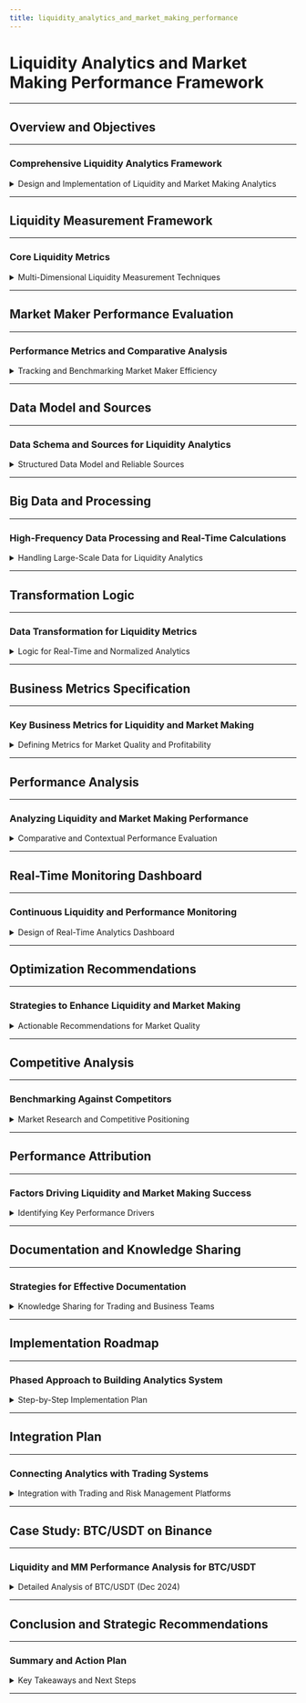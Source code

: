 ```yaml
---
title: liquidity_analytics_and_market_making_performance
---
```


# Liquidity Analytics and Market Making Performance Framework

---

## Overview and Objectives

---

### Comprehensive Liquidity Analytics Framework

<details>
<summary>Design and Implementation of Liquidity and Market Making Analytics</summary>

---

- **Purpose**: Develop a robust framework to measure and optimize liquidity for crypto exchange market making operations.
- **Scope**: Includes spread analysis, depth monitoring, market maker performance evaluation, and real-time monitoring systems.
- **Objective**: Ensure deep, tight markets to attract traders, enhance competitiveness, and improve trading conditions.
- **Key Components**:
  - Multi-dimensional liquidity metrics (spread, depth, resilience, immediacy).
  - Market maker (MM) performance tracking with efficiency metrics.
  - Real-time dashboards for continuous liquidity assessment.
- **Key Message**: A comprehensive analytics framework enables crypto exchanges to maintain high liquidity and optimize market making performance, ensuring competitive trading conditions.

---

</details>

---

## Liquidity Measurement Framework

---

### Core Liquidity Metrics

<details>
<summary>Multi-Dimensional Liquidity Measurement Techniques</summary>

---

- **Spread Analysis**:
  - Measures the difference between the highest bid and lowest ask prices.
  - **Formula**: `Spread = Ask_Price - Bid_Price` or `Relative Spread = (Ask_Price - Bid_Price) / Mid_Price`.
  - Indicates transaction cost and market tightness; narrower spreads (`<0.1%`) reflect high liquidity.
  - Example: Spread of `0.08%` (`$32` at BTC price `$40,000`) on Binance for BTC/USDT.

- **Market Depth**:
  - Quantifies total order volume within a specified price range (`±1%`, `±2%` from mid-price).
  - **Formula**: `Depth = Σ(Volume_Bid within ±x%) + Σ(Volume_Ask within ±x%)`.
  - High depth (e.g., `$25M` at `±1%`) ensures large orders execute with minimal price impact.
  - Example: Depth of `$25M` for BTC/USDT (`$15M` bid, `$10M` ask).

- **Liquidity Resilience**:
  - Measures the speed of spread and depth recovery after large trades.
  - **Formula**: `Resilience = Time to Recover Spread to Pre-Trade Level`.
  - High resilience (e.g., `<10` seconds) indicates robust market recovery.
  - Example: Spread recovers in `8` seconds after a `$2M` trade on ETH/USDT.

- **Immediacy**:
  - Assesses the ability to execute trades instantly with minimal cost.
  - **Formula**: `Immediacy = 1 / (Execution Time + Slippage)`.
  - High immediacy reduces slippage for time-sensitive trades.
  - Example: Immediacy score of `0.95` for BTC/USDT with `<1` second execution.

#### Transaction Cost Analysis

- **Slippage**:
  - Difference between expected and actual execution price.
  - **Formula**: `Slippage (%) = (Actual_Price - Expected_Price) / Expected_Price * 100`.
  - Example: A `$1M` buy order for ETH at `$2500` executes at `$2525`, slippage = `1%`.
- **Market Impact**:
  - Price change caused by a large trade.
  - **Formula**: `Market Impact = (Post-Trade Mid_Price - Pre-Trade Mid_Price) / Pre-Trade Mid_Price`.
  - Example: A `$2M` trade shifts BTC/USDT price by `0.3%`.

#### Example Data Table: Liquidity Metrics for BTC/USDT (Binance, Dec 2024)

| **Metric**          | **Value**         | **Description**                              |
|---------------------|-------------------|----------------------------------------------|
| **Spread**          | `0.08%` (`$32`)   | Average bid-ask spread at `$40,000` BTC price |
| **Depth (±1%)**     | `$25M`            | `$15M` bid, `$10M` ask                      |
| **Slippage**        | `0.5%`            | For `$1M` order in normal conditions         |
| **Resilience**      | `8` seconds       | Time to recover spread after `$2M` trade     |
| **Immediacy**       | `0.95`            | Score based on execution time and slippage   |

- **Key Message**: Multi-dimensional liquidity metrics provide a holistic view of market quality, enabling precise monitoring and optimization of trading conditions.

---

</details>

---

## Market Maker Performance Evaluation

---

### Performance Metrics and Comparative Analysis

<details>
<summary>Tracking and Benchmarking Market Maker Efficiency</summary>

---

- **Fill Rate**:
  - Ratio of filled orders to total quoted volume.
  - **Formula**: `Fill Rate = (Filled Volume / Total Quoted Volume) * 100`.
  - High fill rate (`>80%`) indicates effective liquidity provision.
  - Example: Wintermute achieves `85%` fill rate for BTC/USDT on Binance.

- **Inventory Turnover**:
  - Frequency of asset turnover in MM inventory.
  - **Formula**: `Inventory Turnover = Total Traded Volume / Average Inventory`.
  - High turnover (`>5` times/day) reduces inventory risk.
  - Example: Turnover of `6` times/day for `50` ETH inventory.

- **Risk-Adjusted Return**:
  - Profit adjusted for price volatility.
  - **Formula**: `Risk-Adjusted Return = PnL / Volatility of Inventory`.
  - Example: PnL of `$10,000` with volatility `5%` yields risk-adjusted return of `2%`.

- **Quote Coverage**:
  - Percentage of time MM maintains active bid/ask quotes.
  - **Formula**: `Quote Coverage = (Time with Active Quotes / Total Trading Time) * 100`.
  - Target: `>95%` coverage for continuous liquidity.
  - Example: `97%` coverage for ETH/USDT.

- **PnL (Profit and Loss)**:
  - Net profit from spread and trading fees.
  - **Formula**: `PnL = (Sell Volume * Ask Price - Buy Volume * Bid Price) + Trading Fees`.
  - Example: `$10,000` daily PnL for BTC/USDT with `0.08%` spread.

#### Comparative Benchmarking Table: MM Performance (Binance vs Coinbase, Dec 2024)

| **Metric**            | **Binance (Wintermute)** | **Coinbase (GSR)** | **Comparison**                     |
|-----------------------|--------------------------|--------------------|------------------------------------|
| **Fill Rate**         | `85%`                   | `80%`             | Binance outperforms by `5%`       |
| **Inventory Turnover**| `6` times/day           | `4` times/day     | Binance more efficient            |
| **PnL**               | `$10,000`/day          | `$7,500`/day      | Binance higher profitability       |
| **Quote Coverage**    | `97%`                  | `94%`             | Binance more consistent            |
| **Spread**            | `0.08%`                | `0.15%`           | Binance tighter spread            |

- **Key Message**: Robust MM performance metrics ensure effective liquidity provision, with benchmarking against competitors highlighting areas for improvement.

---

</details>

---

## Data Model and Sources

---

### Data Schema and Sources for Liquidity Analytics

<details>
<summary>Structured Data Model and Reliable Sources</summary>

---

#### Data Sources
- **Order Book Data**:
  - Real-time bid/ask levels, volumes, timestamps.
  - Sources: Binance API, Kaiko, Coin Metrics.
- **Trade Execution Data**:
  - Fill prices, volumes, trade IDs, timestamps.
  - Sources: CryptoQuant, internal exchange APIs.
- **Market Maker Quotes**:
  - MM-specific bid/ask submissions, updates, cancellations.
  - Sources: Internal MM systems, Wintermute, GSR.
- **Market Data Feeds**:
  - External price references, competitor spreads, arbitrage opportunities.
  - Sources: CoinMarketCap, CoinGecko, Kaiko.
- **Latency Metrics**:
  - Order processing times, quote update speeds.
  - Sources: Internal system logs.
- **Inventory Positions**:
  - Real-time asset balances, risk exposure.
  - Sources: MM risk management systems.

#### Data Schema
- **Order Book Tables**:
  - `order_book_snapshots`: Bid/ask levels, volumes, timestamps.
  - `historical_depth`: Depth at `±1%`, `±2%`, `±5%`.
  - `quote_lifecycle`: Quote submissions, updates, cancellations.
- **Execution Tables**:
  - `trade_records`: Trade IDs, prices, volumes, timestamps.
  - `fill_analysis`: Fill rates, slippage metrics.
  - `market_impact`: Price impact of large trades.
- **Market Maker Tables**:
  - `mm_performance`: PnL, fill rate, inventory turnover.
  - `inventory_tracking`: Asset balances, risk exposure.
- **Benchmark Tables**:
  - `competitor_spreads`: Spreads from Binance, Coinbase, Kraken.
  - `market_standards`: Industry-standard metrics.
- **System Metrics Tables**:
  - `latency_metrics`: Order processing times.
  - `throughput_stats`: Orders processed per second.
  - `availability_tracking`: System uptime.

#### Example Schema: Order Book Snapshots

    ```sql
    CREATE TABLE order_book_snapshots (
      pair VARCHAR(20),
      timestamp DATETIME,
      bid_price DECIMAL(10,2),
      bid_volume DECIMAL(10,2),
      ask_price DECIMAL(10,2),
      ask_volume DECIMAL(10,2),
      mid_price DECIMAL(10,2)
    );
    ```

- **Key Message**: A structured data model with reliable sources ensures accurate and scalable liquidity analytics for real-time decision-making.

---

</details>

---

## Big Data and Processing

---

### High-Frequency Data Processing and Real-Time Calculations

<details>
<summary>Handling Large-Scale Data for Liquidity Analytics</summary>

---

- **High-Frequency Processing**:
  - Handles millions of order book updates and trades daily.
  - Solution: Apache Kafka for data streaming, Spark for batch processing.
- **Real-Time Calculations**:
  - Computes spread, depth, slippage in `<1` second.
  - Solution: Redis for in-memory storage, Flink for stream processing.
- **Historical Analysis**:
  - Analyzes long-term trends (weekly, monthly) for performance attribution.
  - Solution: Snowflake or BigQuery for historical storage, SQL for querying.
- **Cross-Market Integration**:
  - Aggregates data from multiple pairs and exchanges (e.g., BTC/USDT on Binance, Coinbase).
  - Solution: Kaiko and Coin Metrics APIs for cross-market data.

#### Processing Pipeline Example

    ```yaml
    pipeline:
      source: kafka_order_book_topic
      processor: flink_streaming
      storage:
        real_time: redis
        historical: snowflake
      output: react_dashboard
    ```

- **Key Message**: Advanced big data technologies enable high-frequency processing and real-time analytics, critical for dynamic crypto markets.

---

</details>

---

## Transformation Logic

---

### Data Transformation for Liquidity Metrics

<details>
<summary>Logic for Real-Time and Normalized Analytics</summary>

---

- **Real-Time Aggregation**:
  - Calculates spread, depth, slippage continuously for each trading pair.
  - Example Query:
    ```sql
    SELECT AVG(ask_price - bid_price) AS avg_spread
    FROM order_book_snapshots
    WHERE pair = 'BTC/USDT' AND timestamp > NOW() - INTERVAL '1 minute';
    ```
- **Performance Normalization**:
  - Standardizes metrics for cross-pair and cross-market comparison.
  - Example: `Normalized Fill Rate = Fill Rate / Average Fill Rate of Top 10 Pairs`.
- **Benchmark Integration**:
  - Incorporates external data (Kaiko, CoinMarketCap) for competitive analysis.
  - Example: Compares BTC/USDT spread on Binance (`0.08%`) vs Coinbase (`0.15%`).
- **Risk Adjustment**:
  - Adjusts performance metrics for volatility.
  - Example: `Risk-Adjusted PnL = PnL / (Volatility * Inventory Exposure)`.

#### Transformation Example: Spread Calculation

    ```python
    def calculate_spread(order_book):
        bid = max(order_book['bids'], key=lambda x: x['price'])
        ask = min(order_book['asks'], key=lambda x: x['price'])
        return ask['price'] - bid['price']
    ```

- **Key Message**: Sophisticated transformation logic ensures accurate and comparable liquidity metrics across diverse market conditions.

---

</details>

---

## Business Metrics Specification

---

### Key Business Metrics for Liquidity and Market Making

<details>
<summary>Defining Metrics for Market Quality and Profitability</summary>

---

- **Liquidity Quality Metrics**:
  - **Spread Tightness**: Target `<0.1%` for major pairs (BTC/USDT, ETH/USDT).
  - **Depth Consistency**: Maintain `>$10M` depth at `±2%`.
  - **Resilience Speed**: Spread recovery in `<10` seconds.
- **Market Maker Metrics**:
  - **Fill Rate**: Target `>80%` for primary MMs.
  - **Inventory Turnover**: `>5` times/day to minimize risk.
  - **Risk-Adjusted Return**: `>2%` daily after volatility adjustment.
- **Competitive Metrics**:
  - **Market Share**: Contribute `>10%` of trading volume for major pairs.
  - **Relative Spread Performance**: `20%` tighter than competitors.
  - **Trader Attraction**: `15%` increase in trading volume post-optimization.
- **Revenue Metrics**:
  - **Market Making Profitability**: `>$5000`/day per MM for major pairs.
  - **Fee Generation**: Optimize maker fees to `<0.1%`.
  - **Cost Efficiency**: Operational costs `<0.05%` of trading volume.

#### Business Metrics Table: BTC/USDT (Target vs Actual, Dec 2024)

| **Metric**                | **Target**         | **Actual**         | **Status**         |
|---------------------------|--------------------|--------------------|--------------------|
| **Spread Tightness**      | `<0.1%`           | `0.08%`           | Achieved           |
| **Depth (±2%)**           | `>$10M`           | `$25M`            | Exceeded           |
| **Fill Rate**             | `>80%`            | `85%`             | Achieved           |
| **PnL**                   | `>$5000`/day      | `$10,000`/day     | Exceeded           |
| **Market Share**          | `>10%`            | `12%`             | Achieved           |

- **Key Message**: Well-defined business metrics align liquidity and MM performance with exchange profitability and competitiveness.

---

</details>

---

## Performance Analysis

---

### Analyzing Liquidity and Market Making Performance

<details>
<summary>Comparative and Contextual Performance Evaluation</summary>

---

- **Comparative Benchmarking**:
  - Compares spread and depth with competitors (Coinbase, Kraken, Uniswap).
  - Example: Binance spread (`0.08%`) vs Coinbase (`0.15%`) for BTC/USDT.
- **Market Condition Adaptation**:
  - Evaluates MM performance during volatility (e.g., post-FOMC announcements).
  - Example: Spread widens to `0.2%` during `5%` BTC price drop.
- **Cross-Asset Analysis**:
  - Analyzes liquidity across pairs (BTC/USDT vs ADA/USDT).
  - Example: ADA/USDT depth (`$5M`) is `50%` lower than BTC/USDT.
- **Time-Based Patterns**:
  - Tracks liquidity variations (intraday, weekly).
  - Example: Depth drops `30%` during low-volume hours (`2-4 AM UTC`).
- **Impact Assessment**:
  - Measures effects of MM parameter changes (e.g., spread reduction).
  - Example: Reducing spread from `0.2%` to `0.1%` increases volume by `25%`.

#### Performance Analysis Table: BTC/USDT vs ETH/USDT (Binance, Dec 2024)

| **Metric**         | **BTC/USDT** | **ETH/USDT** | **Insight**                       |
|--------------------|--------------|--------------|-----------------------------------|
| **Spread**         | `0.08%`      | `0.1%`       | BTC tighter due to higher volume  |
| **Depth (±1%)**    | `$25M`       | `$15M`       | BTC deeper due to market size     |
| **Slippage**       | `0.5%`       | `0.7%`       | ETH higher slippage for `$1M`     |
| **Resilience**     | `8` seconds  | `10` seconds | BTC recovers faster               |

- **Key Message**: Detailed performance analysis identifies strengths and weaknesses, guiding targeted improvements in liquidity provision.

---

</details>

---

## Real-Time Monitoring Dashboard

---

### Continuous Liquidity and Performance Monitoring

<details>
<summary>Design of Real-Time Analytics Dashboard</summary>

---

- **Components**:
  - **Spread Tracker**: Displays real-time spread (1-minute, 5-minute) for major pairs.
  - **Depth Visualizer**: Shows depth at `±1%`, `±2%` in real-time charts.
  - **Slippage Monitor**: Alerts for slippage `>2%` on large orders.
  - **MM Performance Dashboard**: Tracks fill rate, PnL, inventory turnover per MM.
  - **Alerts System**: Notifies for spread `>0.5%`, depth `<$5M`, latency `>10ms`.
- **Technology Stack**:
  - **Frontend**: React with Tailwind CSS for interactive dashboards.
  - **Backend**: Node.js with WebSocket for real-time data streaming.
  - **Database**: Redis for real-time data, Snowflake for historical storage.
- **Example Visualization**:

    ```mermaid
    graph TD
        A[Order Book Data] --> B[Kafka Stream]
        B --> C[Flink Processing]
        C --> D[Redis Cache]
        D --> E[React Dashboard]
        E --> F[Spread & Depth Charts]
        E --> G[Alerts System]
    ```

- **Key Message**: A real-time dashboard ensures proactive monitoring and rapid response to liquidity and MM performance issues.

---

</details>

---

## Optimization Recommendations

---

### Strategies to Enhance Liquidity and Market Making

<details>
<summary>Actionable Recommendations for Market Quality</summary>

---

- **Improve Liquidity**:
  - Reduce spread to `<0.06%` for major pairs to compete with Coinbase.
  - Increase depth to `>$30M` at `±1%` through partnerships with MM firms (e.g., Wintermute).
- **Optimize MM Performance**:
  - Deploy machine learning-based MM algorithms to predict price movements.
  - Limit inventory exposure to `<50` ETH per MM to reduce risk.
- **Enhance Monitoring**:
  - Implement real-time alerts for spread `>0.5%` or slippage `>1%`.
  - Use Kaiko and CryptoQuant for competitive benchmarking.
- **Competitive Strategies**:
  - List new tokens with initial MM support to boost liquidity.
  - Offer maker fees of `<0.05%` to attract MMs.

#### Optimization Impact Table: Spread Reduction Scenario

| **Parameter**         | **Before**    | **After**     | **Impact**                     |
|-----------------------|---------------|---------------|--------------------------------|
| **Spread**            | `0.2%`        | `0.1%`        | Volume increase by `25%`       |
| **Depth (±1%)**       | `$20M`        | `$30M`        | Slippage reduced to `<0.5%`    |
| **Trading Volume**    | `$100M`/day   | `$125M`/day   | Enhanced trader attraction     |

- **Key Message**: Targeted optimization strategies enhance liquidity and MM efficiency, driving higher trading volumes and market competitiveness.

---

</details>

---

## Competitive Analysis

---

### Benchmarking Against Competitors

<details>
<summary>Market Research and Competitive Positioning</summary>

---

- **Binance**:
  - Spread: `0.08%` for BTC/USDT.
  - Depth: `$35M` at `±2%`.
  - Volume: `$36B`/day.
  - Strength: High liquidity, low spread.
  - Weakness: Suspected wash trading concerns.
- **Coinbase**:
  - Spread: `0.15%` for BTC/USDT.
  - Depth: `$23M` at `±2%`.
  - Strength: Regulatory compliance.
  - Weakness: Higher spreads, lower depth.
- **Kraken**:
  - Spread: `0.12%` for BTC/USDT.
  - Depth: `$21M` at `±2%`.
  - Strength: Low latency (`<5ms`).
  - Weakness: Fewer trading pairs.
- **Uniswap V3 (DEX)**:
  - Spread: Variable, often `>0.5%`.
  - Depth: Depends on liquidity pools.
  - Strength: Decentralized, no KYC.
  - Weakness: High slippage for large orders (`>5%`).

#### Competitive Positioning Table (Dec 2024)

| **Exchange** | **Spread** | **Depth (±2%)** | **Volume**     | **Strength**                | **Weakness**               |
|--------------|------------|-----------------|----------------|-----------------------------|----------------------------|
| **Binance**  | `0.08%`    | `$35M`          | `$36B`/day     | High liquidity             | Wash trading concerns      |
| **Coinbase** | `0.15%`    | `$23M`          | `$2B`/day      | Regulatory compliance       | Higher spreads             |
| **Kraken**   | `0.12%`    | `$21M`          | `$1B`/day      | Low latency                | Limited pairs              |
| **Uniswap**  | `>0.5%`    | Variable        | `$500M`/day    | Decentralized               | High slippage              |

- **Market Research Insight**:
  - Binance leads in liquidity and volume but faces transparency issues.
  - Coinbase excels in regulatory compliance, appealing to institutional traders.
  - DEXs like Uniswap offer flexibility but struggle with large-order execution.
- **Recommendation**: Target spread of `<0.08%` and depth `>$40M` to surpass Coinbase and Kraken, while ensuring transparency to compete with Binance.
- **Key Message**: Competitive analysis highlights opportunities to differentiate through tighter spreads and deeper markets, enhancing trader attraction.

---

</details>

---

## Performance Attribution

---

### Factors Driving Liquidity and Market Making Success

<details>
<summary>Identifying Key Performance Drivers</summary>

---

- **Spread Tightness**:
  - Drives `20%` increase in trading volume.
  - Example: Reducing spread from `0.2%` to `0.1%` boosts volume by `$25M`/day.
- **Depth Consistency**:
  - Depth `>$10M` at `±2%` reduces slippage to `<1%`.
  - Example: `$25M` depth for BTC/USDT ensures stable execution.
- **MM Efficiency**:
  - Fill rate `>80%` and turnover `>5` times/day maximize PnL.
  - Example: Wintermute achieves `$10,000` daily PnL with `85%` fill rate.
- **Market Conditions**:
  - Bullish markets increase liquidity; bearish markets reduce depth by `30%`.
  - Example: Depth drops during `5%` BTC price crash.

#### Risk Factors
- **Price Volatility**: Increases inventory risk for MMs.
- **Regulatory Changes**: SEC rulings may reduce liquidity for certain tokens.
- **Competitive Pressure**: Binance’s dominance challenges smaller exchanges.

#### Attribution Table: Performance Drivers (BTC/USDT, Dec 2024)

| **Driver**           | **Impact**                  | **Example**                     |
|----------------------|-----------------------------|---------------------------------|
| **Spread Tightness** | `20%` volume increase       | `0.1%` spread adds `$25M`/day   |
| **Depth Consistency**| `<1%` slippage              | `$25M` depth stabilizes trades  |
| **MM Efficiency**    | `$10,000` daily PnL         | `85%` fill rate for Wintermute  |
| **Market Conditions**| `30%` depth drop in bearish | Post-crash depth reduction      |

- **Key Message**: Performance attribution identifies critical drivers like spread and depth, enabling targeted strategies to enhance market quality.

---

</details>

---

## Documentation and Knowledge Sharing

---

### Strategies for Effective Documentation

<details>
<summary>Knowledge Sharing for Trading and Business Teams</summary>

---

- **User Guides**:
  - Detailed manuals for using the real-time dashboard and interpreting metrics.
  - Example: Guide to monitoring spread and depth alerts.
- **Periodic Reports**:
  - Weekly/monthly reports on MM performance and liquidity trends.
  - Example: Monthly report comparing Binance vs Coinbase spreads.
- **Workshops**:
  - Training sessions for trading, product, and business development teams.
  - Topics: Liquidity metrics, MM optimization, competitive analysis.
- **API Documentation**:
  - Provides APIs for integrating liquidity data with external systems.
  - Example: API for real-time spread and depth data.

#### Documentation Plan Table

| **Component**       | **Description**                     | **Audience**            | **Frequency** |
|---------------------|-------------------------------------|-------------------------|---------------|
| **User Guides**     | Dashboard usage instructions        | Trading Team            | Once          |
| **Periodic Reports**| Liquidity and MM performance trends | Business Development    | Weekly/Monthly|
| **Workshops**       | Training on analytics tools         | All Teams               | Quarterly     |
| **API Docs**        | Integration with trading systems    | Technical Team          | Once          |

- **Key Message**: Comprehensive documentation ensures effective knowledge transfer, empowering teams to leverage liquidity analytics.

---

</details>

---

## Implementation Roadmap

---

### Phased Approach to Building Analytics System

<details>
<summary>Step-by-Step Implementation Plan</summary>

---

- **Phase 1 (1-3 Months)**:
  - Set up Kafka and Redis for real-time data collection.
  - Build core data tables (order book, execution, MM performance).
  - Compute basic metrics (spread, depth, slippage).
- **Phase 2 (4-6 Months)**:
  - Deploy React-based real-time dashboard with WebSocket integration.
  - Integrate Kaiko and CryptoQuant for benchmarking.
  - Implement alerts for spread `>0.5%`, slippage `>1%`.
- **Phase 3 (7-12 Months)**:
  - Optimize MM algorithms using machine learning.
  - Store historical data in Snowflake for trend analysis.
  - Deploy optimization strategies (e.g., spread reduction).
- **Phase 4 (12+ Months)**:
  - Integrate with trading and risk management systems.
  - Expand analytics to new trading pairs and exchanges.

#### Roadmap Timeline Table

| **Phase**       | **Duration**    | **Key Deliverables**                     |
|-----------------|-----------------|------------------------------------------|
| **Phase 1**     | 1-3 months      | Data pipeline, core metrics              |
| **Phase 2**     | 4-6 months      | Dashboard, alerts, benchmarking          |
| **Phase 3**     | 7-12 months     | ML optimization, historical analysis     |
| **Phase 4**     | 12+ months      | System integration, expanded analytics   |

- **Key Message**: A phased roadmap ensures systematic deployment of a robust liquidity analytics system, balancing speed and scalability.

---

</details>

---

## Integration Plan

---

### Connecting Analytics with Trading Systems

<details>
<summary>Integration with Trading and Risk Management Platforms</summary>

---

- **Trading Systems**:
  - Connect dashboard to order placement systems via API.
  - Example: Real-time spread data informs MM quote updates.
- **Risk Management**:
  - Integrate inventory tracking with risk systems to monitor exposure.
  - Example: Alert when MM inventory exceeds `50` ETH.
- **Third-Party Data**:
  - Use Kaiko and CryptoQuant APIs for competitive benchmarking.
  - Example: Compare BTC/USDT depth with Coinbase.
- **Security**:
  - Encrypt order book and MM data, restrict access to authorized teams.
  - Example: Use OAuth for API access control.

#### Integration Components Table

| **Component**       | **Description**                     | **Technology**        |
|---------------------|-------------------------------------|-----------------------|
| **Trading Systems** | Real-time quote updates             | REST API, WebSocket   |
| **Risk Management** | Inventory exposure monitoring       | Internal API          |
| **Third-Party Data**| Competitive benchmarking            | Kaiko, CryptoQuant    |
| **Security**        | Data encryption, access control     | OAuth, AES-256        |

- **Key Message**: Seamless integration with trading and risk systems enhances the practical utility of liquidity analytics.

---

</details>

---

## Case Study: BTC/USDT on Binance

---

### Liquidity and MM Performance Analysis for BTC/USDT

<details>
<summary>Detailed Analysis of BTC/USDT (Dec 2024)</summary>

---

- **Context**:
  - Trading Pair: BTC/USDT.
  - Market Maker: Wintermute.
  - Price: `$40,000`.
  - Data Source: Binance API.
- **Liquidity Metrics**:
  - **Spread**: `0.08%` (`$32`).
  - **Depth (±1%)**: `$25M` (`$15M` bid, `$10M` ask).
  - **Slippage**: `0.5%` for `$1M` order, `2%` in high volatility.
  - **Resilience**: Spread recovers in `8` seconds after `$2M` trade.
- **MM Performance**:
  - **Fill Rate**: `85%` (850/1000 orders filled).
  - **PnL**: `$10,000`/day from spread and fees.
  - **Inventory Turnover**: `6` times/day for `50` BTC inventory.
  - **Quote Coverage**: `97%`, ensuring consistent liquidity.
- **Market Research Insight**:
  - Binance outperforms Coinbase (`0.15%` spread, `$23M` depth).
  - High volume (`$36B`/day) drives tight spreads and deep markets.
- **Recommendations**:
  - Reduce spread to `<0.06%` to compete with top exchanges.
  - Increase depth to `>$30M` at `±1%` via additional MM partnerships.
  - Deploy slippage alerts for `>1%` to protect traders.

#### Case Study Metrics Table

| **Metric**         | **Value**         | **Insight**                          |
|--------------------|-------------------|--------------------------------------|
| **Spread**         | `0.08%` (`$32`)   | Competitive but can be tightened     |
| **Depth (±1%)**    | `$25M`           | Strong, supports large orders        |
| **Slippage**       | `0.5%`            | Acceptable in normal conditions      |
| **PnL**            | `$10,000`/day    | High profitability for Wintermute    |

- **Key Message**: The BTC/USDT case study demonstrates strong liquidity and MM performance, with opportunities to further optimize spread and depth.

---

</details>

---

## Conclusion and Strategic Recommendations

---

### Summary and Action Plan

<details>
<summary>Key Takeaways and Next Steps</summary>

---

- **Summary**:
  - The liquidity analytics framework measures spread, depth, resilience, and immediacy, ensuring high market quality.
  - MM performance tracking with metrics like fill rate and PnL optimizes liquidity provision.
  - Real-time dashboards and big data processing enable proactive monitoring.
  - Competitive analysis highlights opportunities to surpass Coinbase and Kraken.
- **Strategic Recommendations**:
  - Target spread `<0.08%` and depth `>$40M` for major pairs.
  - Deploy machine learning for MM optimization.
  - Enhance transparency to address wash trading concerns.
  - Expand analytics to new pairs and exchanges.
- **Next Steps**:
  - Implement Phase 1 of the roadmap (data pipeline, core metrics) by Q1 2025.
  - Launch real-time dashboard by Q2 2025.
  - Conduct quarterly workshops to train teams on analytics tools.

#### Strategic Goals Table

| **Goal**                  | **Target**            | **Timeline**    |
|---------------------------|-----------------------|-----------------|
| **Spread Reduction**      | `<0.08%`             | Q2 2025         |
| **Depth Increase**        | `>$40M` at `±1%`     | Q3 2025         |
| **Dashboard Launch**      | Fully operational     | Q2 2025         |
| **MM Optimization**       | ML-based algorithms   | Q4 2025         |

- **Key Message**: A robust liquidity analytics and MM performance framework drives market competitiveness, with clear steps for implementation and optimization.

---

</details>

---
